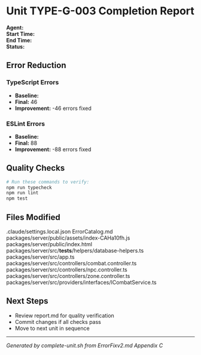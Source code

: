 # Unit TYPE-G-003 Completion Report

**Agent:**   
**Start Time:**   
**End Time:**   
**Status:**   

## Error Reduction

### TypeScript Errors
- **Baseline:** 
- **Final:** 46
- **Improvement:** -46 errors fixed

### ESLint Errors
- **Baseline:** 
- **Final:** 88
- **Improvement:** -88 errors fixed

## Quality Checks

```bash
# Run these commands to verify:
npm run typecheck
npm run lint
npm test
```

## Files Modified
.claude/settings.local.json
ErrorCatalog.md
packages/server/public/assets/index-CAHa10fh.js
packages/server/public/index.html
packages/server/src/__tests__/helpers/database-helpers.ts
packages/server/src/app.ts
packages/server/src/controllers/combat.controller.ts
packages/server/src/controllers/npc.controller.ts
packages/server/src/controllers/zone.controller.ts
packages/server/src/providers/interfaces/ICombatService.ts

## Next Steps
- Review report.md for quality verification
- Commit changes if all checks pass
- Move to next unit in sequence

---
*Generated by complete-unit.sh from ErrorFixv2.md Appendix C*
